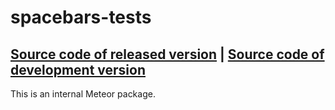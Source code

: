 # spacebars-tests
[Source code of released version](https://github.com/meteor/meteor/tree/master/packages/spacebars-tests) | [Source code of development version](https://github.com/meteor/meteor/tree/master/packages/spacebars-tests)
---

This is an internal Meteor package.